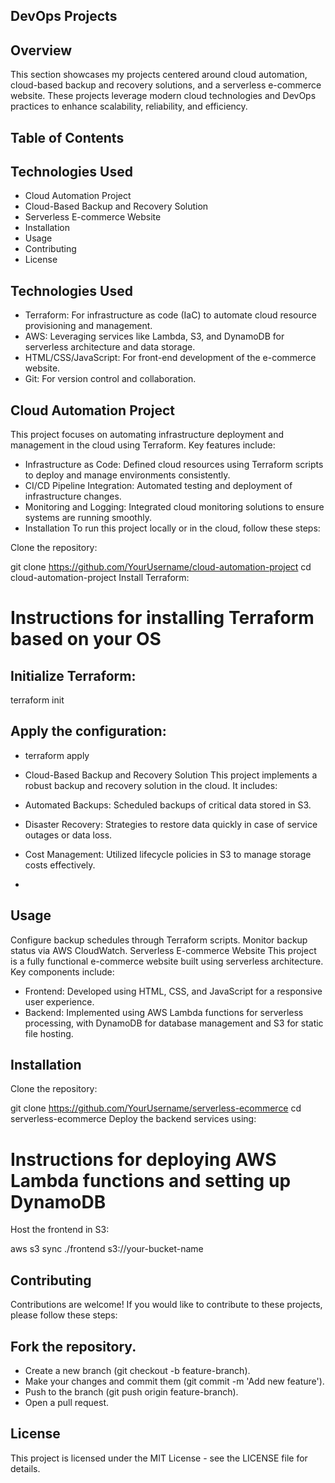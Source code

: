 ## DevOps Projects

## Overview
This section showcases my projects centered around cloud automation, cloud-based backup and recovery solutions, and a serverless e-commerce website. These projects leverage modern cloud technologies and DevOps practices to enhance scalability, reliability, and efficiency.

## Table of Contents
## Technologies Used
- Cloud Automation Project
- Cloud-Based Backup and Recovery Solution
- Serverless E-commerce Website
- Installation
- Usage
- Contributing
- License

## Technologies Used
- Terraform: For infrastructure as code (IaC) to automate cloud resource provisioning and management.
- AWS: Leveraging services like Lambda, S3, and DynamoDB for serverless architecture and data storage.
- HTML/CSS/JavaScript: For front-end development of the e-commerce website.
- Git: For version control and collaboration.
  
## Cloud Automation Project
This project focuses on automating infrastructure deployment and management in the cloud using Terraform. Key features include:

- Infrastructure as Code: Defined cloud resources using Terraform scripts to deploy and manage environments consistently.
- CI/CD Pipeline Integration: Automated testing and deployment of infrastructure changes.
- Monitoring and Logging: Integrated cloud monitoring solutions to ensure systems are running smoothly.
- Installation
To run this project locally or in the cloud, follow these steps:

Clone the repository:

git clone https://github.com/YourUsername/cloud-automation-project
cd cloud-automation-project
Install Terraform:

# Instructions for installing Terraform based on your OS
## Initialize Terraform:

 terraform init
## Apply the configuration:

- terraform apply
- Cloud-Based Backup and Recovery Solution
This project implements a robust backup and recovery solution in the cloud. It includes:

- Automated Backups: Scheduled backups of critical data stored in S3.
- Disaster Recovery: Strategies to restore data quickly in case of service outages or data loss.
- Cost Management: Utilized lifecycle policies in S3 to manage storage costs effectively.
- 
## Usage
Configure backup schedules through Terraform scripts.
Monitor backup status via AWS CloudWatch.
Serverless E-commerce Website
This project is a fully functional e-commerce website built using serverless architecture. Key components include:

- Frontend: Developed using HTML, CSS, and JavaScript for a responsive user experience.
- Backend: Implemented using AWS Lambda functions for serverless processing, with DynamoDB for database management and S3 for static file hosting.

## Installation
Clone the repository:

git clone https://github.com/YourUsername/serverless-ecommerce
cd serverless-ecommerce
Deploy the backend services using:

# Instructions for deploying AWS Lambda functions and setting up DynamoDB
Host the frontend in S3:

aws s3 sync ./frontend s3://your-bucket-name
## Contributing
Contributions are welcome! If you would like to contribute to these projects, please follow these steps:

## Fork the repository.
- Create a new branch (git checkout -b feature-branch).
- Make your changes and commit them (git commit -m 'Add new feature').
- Push to the branch (git push origin feature-branch).
- Open a pull request.

## License
This project is licensed under the MIT License - see the LICENSE file for details.
